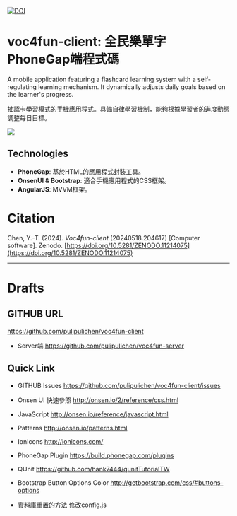 [![DOI](https://zenodo.org/badge/46420529.svg)](https://zenodo.org/doi/10.5281/zenodo.11214075)

# voc4fun-client: 全民樂單字 PhoneGap端程式碼

A mobile application featuring a flashcard learning system with a self-regulating learning mechanism. It dynamically adjusts daily goals based on the learner's progress.

抽認卡學習模式的手機應用程式。具備自律學習機制，能夠根據學習者的進度動態調整每日目標。

![](https://blogger.googleusercontent.com/img/b/R29vZ2xl/AVvXsEhFia79N9pZ9gakIfwRhpNSYB4OgXtv-fn3Rj0sjl76TIHVlbHyge0k3p1w2e_2qXkpvSOoi_SFGnxh8e2K3Dnq4PyHK6b1sytBtoWpVE-52mjWghX9skCjSgeQ_oZ7EHI30tCo9A/s1600/image%255B123%255D)

## Technologies

- **PhoneGap**: 基於HTML的應用程式封裝工具。
- **OnsenUI & Bootstrap**: 適合手機應用程式的CSS框架。
- **AngularJS**: MVVM框架。

# Citation

Chen, Y.-T. (2024). *Voc4fun-client* (20240518.204617) [Computer software]. Zenodo. [https://doi.org/10.5281/ZENODO.11214075](https://doi.org/10.5281/ZENODO.11214075)

----

# Drafts

## GITHUB URL
https://github.com/pulipulichen/voc4fun-client

* Server端
https://github.com/pulipulichen/voc4fun-server

## Quick Link

* GITHUB Issues
https://github.com/pulipulichen/voc4fun-client/issues

* Onsen UI 快速參照
http://onsen.io/2/reference/css.html

* JavaScript
http://onsen.io/reference/javascript.html

* Patterns
http://onsen.io/patterns.html

* IonIcons
http://ionicons.com/

* PhoneGap Plugin
https://build.phonegap.com/plugins

* QUnit
https://github.com/hank7444/qunitTutorialTW

* Bootstrap Button Options Color
http://getbootstrap.com/css/#buttons-options

* 資料庫重置的方法
修改config.js
